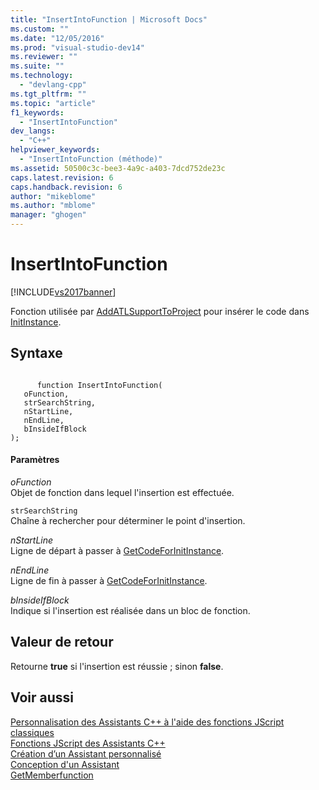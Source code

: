 ```yaml
---
title: "InsertIntoFunction | Microsoft Docs"
ms.custom: ""
ms.date: "12/05/2016"
ms.prod: "visual-studio-dev14"
ms.reviewer: ""
ms.suite: ""
ms.technology: 
  - "devlang-cpp"
ms.tgt_pltfrm: ""
ms.topic: "article"
f1_keywords: 
  - "InsertIntoFunction"
dev_langs: 
  - "C++"
helpviewer_keywords: 
  - "InsertIntoFunction (méthode)"
ms.assetid: 50500c3c-bee3-4a9c-a403-7dcd752de23c
caps.latest.revision: 6
caps.handback.revision: 6
author: "mikeblome"
ms.author: "mblome"
manager: "ghogen"
---
```

# InsertIntoFunction
[!INCLUDE[vs2017banner](../assembler/inline/includes/vs2017banner.md)]

Fonction utilisée par [AddATLSupportToProject](../ide/addatlsupporttoproject.md) pour insérer le code dans [InitInstance](../Topic/CWinApp::InitInstance.md).  
  
## Syntaxe  
  
```  
  
      function InsertIntoFunction(   
   oFunction,   
   strSearchString,   
   nStartLine,   
   nEndLine,   
   bInsideIfBlock    
);  
```  
  
#### Paramètres  
 *oFunction*  
 Objet de fonction dans lequel l'insertion est effectuée.  
  
 `strSearchString`  
 Chaîne à rechercher pour déterminer le point d'insertion.  
  
 *nStartLine*  
 Ligne de départ à passer à [GetCodeForInitInstance](../ide/getcodeforinitinstance.md).  
  
 *nEndLine*  
 Ligne de fin à passer à [GetCodeForInitInstance](../ide/getcodeforinitinstance.md).  
  
 *bInsideIfBlock*  
 Indique si l'insertion est réalisée dans un bloc de fonction.  
  
## Valeur de retour  
 Retourne **true** si l'insertion est réussie ; sinon **false**.  
  
## Voir aussi  
 [Personnalisation des Assistants C\+\+ à l'aide des fonctions JScript classiques](../ide/customizing-cpp-wizards-with-common-jscript-functions.md)   
 [Fonctions JScript des Assistants C\+\+](../ide/jscript-functions-for-cpp-wizards.md)   
 [Création d’un Assistant personnalisé](../ide/creating-a-custom-wizard.md)   
 [Conception d'un Assistant](../ide/designing-a-wizard.md)   
 [GetMemberfunction](../ide/getmemberfunction.md)